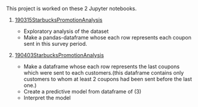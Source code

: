 This project is worked on these 2 Jupyter notebooks.

1.  [190315StarbucksPromotionAnalysis](https://kudojp.github.io/StarbucksPromotionAnalysis-Python2019/190315StarbucksPromotionAnalysis)

    - Exploratory analysis of the dataset
    - Make a pandas-dataframe whose each row represents each coupon sent in this survey period.

2.  [190403StarbucksPromotionAnalysis](https://kudojp.github.io/StarbucksPromotionAnalysis-Python2019/190403StarbucksPromotionAnalysis)

    - Make a dataframe whose each row represents the last coupons which were sent to each customers.(this dataframe contains only customers to whom at least 2 coupons had been sent before the last one.)
    - Create a predictive model from dataframe of (3)
    - Interpret the model

